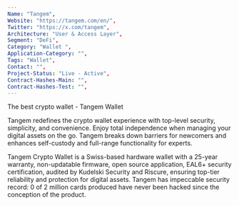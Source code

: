 ```yaml
---
Name: "Tangem",
Website: "https://tangem.com/en/",
Twitter: "https://x.com/tangem",
Architecture: "User & Access Layer",
Segment: "DeFi",
Category: "Wallet ",
Application-Category: "",
Tags: "Wallet",
Contact: "",
Project-Status: "Live - Active",
Contract-Hashes-Main: "",
Contract-Hashes-Test: "",
---
```

<!--lang:en--> 
The best crypto wallet - Tangem Wallet

Tangem redefines the crypto wallet experience with top-level security, simplicity, and convenience.
Enjoy total independence when managing your digital assets on the go. Tangem breaks down barriers for newcomers and enhances self-custody and full-range functionality for experts.

Tangem Crypto Wallet is a Swiss-based hardware wallet with a 25-year warranty, non-updatable firmware, open source application, EAL6+ security certification, audited by Kudelski Security and Riscure, ensuring top-tier reliability and protection for digital assets. Tangem has impeccable security record: 0 of 2 million cards produced have never been hacked since the conception of the product.

<!--lang:es--] 
La mejor billetera de criptomonedas - Tangem Wallet

Tangem redefine la experiencia de las billeteras de criptomonedas con seguridad de primer nivel, simplicidad y conveniencia.
Disfruta de total independencia al gestionar tus activos digitales en movimiento. Tangem elimina barreras para principiantes y mejora la autocustodia y la funcionalidad completa para expertos.

Tangem Crypto Wallet es una billetera de hardware suiza con una garantía de 25 años, firmware no actualizable, aplicación de código abierto, certificación de seguridad EAL6+ y auditada por Kudelski Security y Riscure, garantizando la máxima fiabilidad y protección para activos digitales. Tangem tiene un historial de seguridad impecable: 0 de las 2 millones de tarjetas producidas han sido hackeadas desde la creación del producto.
<!--lang:de--] 
Das beste Krypto-Wallet – Tangem Wallet

Tangem definiert die Erfahrung mit Krypto-Wallets neu, mit höchstem Sicherheitsniveau, Einfachheit und Komfort.
Genießen Sie völlige Unabhängigkeit bei der Verwaltung Ihrer digitalen Vermögenswerte unterwegs. Tangem baut Barrieren für Einsteiger ab und verbessert die Selbstverwaltung sowie die umfassende Funktionalität für Experten.

Tangem Crypto Wallet ist ein in der Schweiz ansässiges Hardware-Wallet mit 25 Jahren Garantie, nicht aktualisierbarer Firmware, einer Open-Source-Anwendung, EAL6+-Sicherheitszertifizierung und Audits von Kudelski Security und Riscure, die höchste Zuverlässigkeit und Schutz für digitale Vermögenswerte gewährleisten. Tangem hat eine makellose Sicherheitsbilanz: 0 von 2 Millionen produzierten Karten wurden seit der Einführung des Produkts gehackt.
<!--lang:fr--] 
Le meilleur portefeuille crypto - Tangem Wallet

Tangem redéfinit l'expérience des portefeuilles crypto avec une sécurité de premier ordre, une simplicité et une commodité inégalées.
Profitez d'une indépendance totale pour gérer vos actifs numériques en déplacement. Tangem élimine les barrières pour les débutants et améliore l'auto-garde et la fonctionnalité complète pour les experts.

Tangem Crypto Wallet est un portefeuille matériel basé en Suisse avec une garantie de 25 ans, un firmware non modifiable, une application open source, une certification de sécurité EAL6+ et des audits réalisés par Kudelski Security et Riscure, garantissant une fiabilité et une protection de premier ordre pour les actifs numériques. Tangem dispose d'un dossier de sécurité impeccable : 0 des 2 millions de cartes produites n'ont jamais été piratées depuis la création du produit.
<!--lang:pl--] 
Najlepszy portfel kryptowalutowy - Tangem Wallet

Tangem na nowo definiuje doświadczenie z portfelami kryptowalutowymi, oferując najwyższy poziom bezpieczeństwa, prostotę i wygodę.
Ciesz się pełną niezależnością w zarządzaniu swoimi aktywami cyfrowymi w podróży. Tangem usuwa bariery dla początkujących i ulepsza samodzielną opiekę oraz pełną funkcjonalność dla ekspertów.

Tangem Crypto Wallet to szwajcarski portfel sprzętowy z 25-letnią gwarancją, nieaktualizowalnym firmwarem, otwartą aplikacją źródłową, certyfikatem bezpieczeństwa EAL6+ oraz audytem przeprowadzonym przez Kudelski Security i Riscure, zapewniając najwyższą niezawodność i ochronę aktywów cyfrowych. Tangem ma nieskazitelną historię bezpieczeństwa: 0 z 2 milionów wyprodukowanych kart nigdy nie zostało zhakowanych od momentu powstania produktu.
<!--lang:uk--] 
Найкращий криптогаманець – Tangem Wallet

Tangem переосмислює досвід використання криптогаманців, забезпечуючи найвищий рівень безпеки, простоти та зручності.
Насолоджуйтесь повною незалежністю у керуванні вашими цифровими активами на ходу. Tangem долає бар'єри для новачків і покращує самостійне зберігання та повний функціонал для експертів.

Tangem Crypto Wallet — це апаратний гаманець швейцарського виробництва з 25-річною гарантією, незмінним прошиванням, відкритим вихідним кодом програми, сертифікацією безпеки EAL6+ та аудитом від Kudelski Security і Riscure, що забезпечує надійність та захист цифрових активів на найвищому рівні. Tangem має бездоганний рекорд безпеки: 0 з 2 мільйонів вироблених карток ніколи не були зламані з моменту створення продукту.
[!--lang:*-->  
